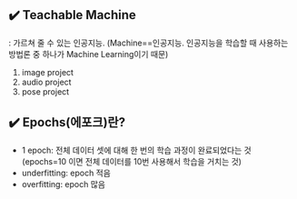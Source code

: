## **✔️ Teachable Machine**
: 가르쳐 줄 수 있는 인공지능. (Machine==인공지능. 인공지능을 학습할 때 사용하는 방법론 중 하나가 Machine Learning이기 때문)
1. image project
2. audio project
3. pose project

## **✔️ Epochs(에포크)란?**
- 1 epoch: 전체 데이터 셋에 대해 한 번의 학습 과정이 완료되었다는 것(epochs=10 이면 전체 데이터를 10번 사용해서 학습을 거치는 것)
- underfitting: epoch 적음
- overfitting: epoch 많음
